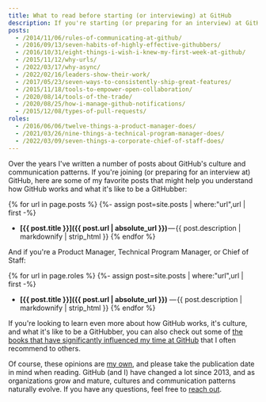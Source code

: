 ```yaml
---
title: What to read before starting (or interviewing) at GitHub
description: If you're starting (or preparing for an interview) at GitHub, here are a few of my favorite posts to help you understand how GitHub works, its culture and communication patterns, and what it's like to be a GitHubber.
posts:
  - /2014/11/06/rules-of-communicating-at-github/
  - /2016/09/13/seven-habits-of-highly-effective-githubbers/
  - /2016/10/31/eight-things-i-wish-i-knew-my-first-week-at-github/
  - /2015/11/12/why-urls/
  - /2022/03/17/why-async/
  - /2022/02/16/leaders-show-their-work/
  - /2017/05/23/seven-ways-to-consistently-ship-great-features/
  - /2015/11/18/tools-to-empower-open-collaboration/
  - /2020/08/14/tools-of-the-trade/
  - /2020/08/25/how-i-manage-github-notifications/
  - /2015/12/08/types-of-pull-requests/
roles:
  - /2016/06/06/twelve-things-a-product-manager-does/
  - /2021/03/26/nine-things-a-technical-program-manager-does/
  - /2022/03/09/seven-things-a-corporate-chief-of-staff-does/
---
```


Over the years I've written a number of posts about GitHub's culture and communication patterns. If you're joining (or preparing for an interview at) GitHub, here are some of my favorite posts that might help you understand how GitHub works and what it's like to be a GitHubber:

{% for url in page.posts %}
{%- assign post=site.posts | where:"url",url | first -%}

* **[{{ post.title }}]({{ post.url | absolute_url }})** — {{ post.description | markdownify | strip_html }}
{% endfor %}

And if you're a Product Manager, Technical Program Manager, or Chief of Staff:

{% for url in page.roles %}
{%- assign post=site.posts | where:"url",url | first -%}

* **[{{ post.title }}]({{ post.url | absolute_url }})** — {{ post.description | markdownify | strip_html }}
{% endfor %}

If you're looking to learn even more about how GitHub works, it's culture, and what it's like to be a GitHubber, you can also check out some of [the books that have significantly influenced my time at GitHub](/other-recommended-reading/) that I often recommend to others.

Of course, these opinions are [my own](https://ben.balter.com/fine-print/), and please take the publication date in mind when reading. GitHub (and I) have changed a lot since 2013, and as organizations grow and mature, cultures and communication patterns naturally evolve. If you have any questions, feel free to [reach out](/contact/).
